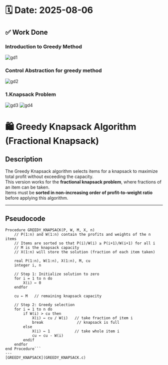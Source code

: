 # 🗓️ Date: 2025-08-06

## ✅ Work Done
### Introduction to Greedy Method
![gd1](../../image/gd1.jpg)

### Control Abstraction for greedy method
![gd2](../../image/gd2.jpg)

### 1.Knapsack Problem
![gd3](../../image/gd3.jpg)
![gd4](../../image/gd4.jpg)
# 🛍️ Greedy Knapsack Algorithm (Fractional Knapsack)

## **Description**
The Greedy Knapsack algorithm selects items for a knapsack to maximize total profit without exceeding the capacity.  
This version works for the **fractional knapsack problem**, where fractions of an item can be taken.  
Items must be **sorted in non-increasing order of profit-to-weight ratio** before applying this algorithm.

---

## **Pseudocode**
```pseudo
Procedure GREEDY_KNAPSACK(P, W, M, X, n)
    // P(1:n) and W(1:n) contain the profits and weights of the n items
    // Items are sorted so that P(i)/W(i) ≥ P(i+1)/W(i+1) for all i
    // M is the knapsack capacity
    // X(1:n) will store the solution (fraction of each item taken)

    real P(1:n), W(1:n), X(1:n), M, cu
    integer i, n

    // Step 1: Initialize solution to zero
    for i = 1 to n do
        X(i) ← 0
    endfor

    cu ← M   // remaining knapsack capacity

    // Step 2: Greedy selection
    for i = 1 to n do
        if W(i) > cu then
            X(i) ← cu / W(i)   // take fraction of item i
            break               // knapsack is full
        else
            X(i) ← 1           // take whole item i
            cu ← cu - W(i)
        endif
    endfor
end Procedure```
---
[GREEDY_KNAPSACK](GREEDY_KNAPSACK.c)
